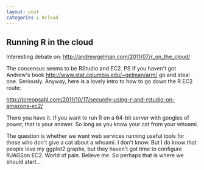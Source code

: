 ```yaml
---
layout: post
categories : Rcloud
---
```


## Running R in the cloud

Interesting debate on: http://andrewgelman.com/2011/07/r_on_the_cloud/

The consensus seems to be RStudio and EC2. PS If you haven't got Andrew's book http://www.stat.columbia.edu/~gelman/arm/ go and steal one. Seriously. Anyway, here is a lovely intro to how to go down the R EC2 route:

http://toreopsahl.com/2011/10/17/securely-using-r-and-rstudio-on-amazons-ec2/

There you have it. If you want to run R on a 64-bit server with googles of power, that is your answer. So long as you know your cat from your whoami.

The question is whether we want web services running useful tools for those who don't give a cat about a whoami. I don't know. But I do know that people love my ggplot2 graphs, but they haven't got time to configure RJAGSon EC2. World of pain. Believe me. So perhaps that is where we should start...



